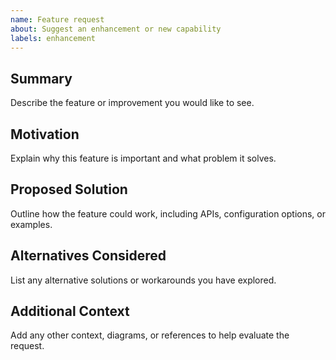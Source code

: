 ```yaml
---
name: Feature request
about: Suggest an enhancement or new capability
labels: enhancement
---
```


## Summary
Describe the feature or improvement you would like to see.

## Motivation
Explain why this feature is important and what problem it solves.

## Proposed Solution
Outline how the feature could work, including APIs, configuration options, or examples.

## Alternatives Considered
List any alternative solutions or workarounds you have explored.

## Additional Context
Add any other context, diagrams, or references to help evaluate the request.
